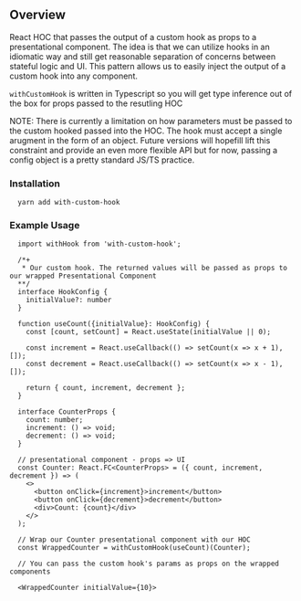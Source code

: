 ## Overview

React HOC that passes the output of a custom hook as props to a presentational component.
The idea is that we can utilize hooks in an idiomatic way and still get reasonable separation of concerns between stateful logic and UI. This pattern allows us to easily inject the output of a custom hook into any component.

`withCustomHook` is written in Typescript so you will get type inference out of the box for props passed to the resutling HOC

NOTE: There is currently a limitation on how parameters must be passed to the custom hooked passed into the HOC. 
The hook must accept a single arugment in the form of an object. Future versions will hopefill lift this constraint and provide an even more flexible API but for now, passing a config object is a pretty standard JS/TS practice.

### Installation

```
  yarn add with-custom-hook
```

### Example Usage

```
  import withHook from 'with-custom-hook';

  /*+
   * Our custom hook. The returned values will be passed as props to our wrapped Presentational Component
  **/
  interface HookConfig {
    initialValue?: number
  }
  
  function useCount({initialValue}: HookConfig) {
    const [count, setCount] = React.useState(initialValue || 0);

    const increment = React.useCallback(() => setCount(x => x + 1), []);
    const decrement = React.useCallback(() => setCount(x => x - 1), []);

    return { count, increment, decrement };
  }

  interface CounterProps {
    count: number;
    increment: () => void;
    decrement: () => void;
  }

  // presentational component - props => UI
  const Counter: React.FC<CounterProps> = ({ count, increment, decrement }) => (
    <>
      <button onClick={increment}>increment</button>
      <button onClick={decrement}>decrement</button>
      <div>Count: {count}</div>
    </>
  );

  // Wrap our Counter presentational component with our HOC
  const WrappedCounter = withCustomHook(useCount)(Counter);

  // You can pass the custom hook's params as props on the wrapped components

  <WrappedCounter initialValue={10}>
```
